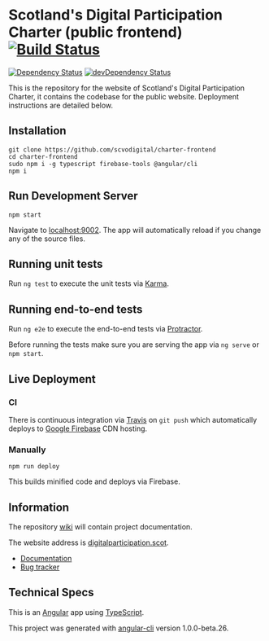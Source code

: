 # Scotland's Digital Participation Charter (public frontend) [![Build Status](https://travis-ci.org/scvodigital/charter-frontend.svg?branch=master)](https://travis-ci.org/scvodigital/charter-frontend)

[![Dependency Status](https://david-dm.org/scvodigital/charter-frontend/master.svg)](https://david-dm.org/scvodigital/charter-frontend/master) [![devDependency Status](https://david-dm.org/scvodigital/charter-frontend/master/dev-status.svg)](https://david-dm.org/scvodigital/charter-frontend/master#info=devDependencies)

This is the repository for the website of Scotland's Digital Participation Charter, it contains the codebase for the public website. Deployment instructions are detailed below.

## Installation
```
git clone https://github.com/scvodigital/charter-frontend
cd charter-frontend
sudo npm i -g typescript firebase-tools @angular/cli
npm i
```

## Run Development Server
```
npm start
```
Navigate to [localhost:9002](http://localhost:9002). The app will automatically reload if you change any of the source files.

## Running unit tests
Run `ng test` to execute the unit tests via [Karma](https://karma-runner.github.io).

## Running end-to-end tests
Run `ng e2e` to execute the end-to-end tests via [Protractor](http://www.protractortest.org/).

Before running the tests make sure you are serving the app via `ng serve` or `npm start`.

## Live Deployment
### CI
There is continuous integration via [Travis](https://travis-ci.org) on `git push` which automatically deploys to [Google Firebase](https://firebase.google.com) CDN hosting.

### Manually
```
npm run deploy
```
This builds minified code and deploys via Firebase.

## Information
The repository [wiki](https://github.com/scvodigital/charter-frontend/wiki) will contain project documentation.

The website address is [digitalparticipation.scot](https://digitalparticipation.scot).

* [Documentation](https://github.com/scvodigital/charter-frontend/wiki)
* [Bug tracker](https://github.com/scvodigital/charter-frontend/issues)

## Technical Specs
This is an [Angular](https://angular.io) app using [TypeScript](https://www.typescriptlang.org).

This project was generated with [angular-cli](https://github.com/angular/angular-cli) version 1.0.0-beta.26.
